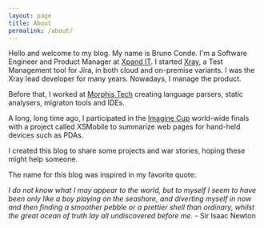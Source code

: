 ```yaml
---
layout: page
title: About
permalink: /about/
---
```


Hello and welcome to my blog. My name is Bruno Conde. I'm a Software Engineer and Product Manager at [Xpand IT](https://www.xpand-it.com/). I started [Xray](https://www.getxray.app/), a Test Management tool for Jira, in both cloud and on-premise variants. I was the Xray lead developer for many years. Nowadays, I manage the product.

Before that, I worked at [Morphis Tech](https://morphis-tech.com/) creating language parsers, static analysers, migraton tools and IDEs.

A long, long time ago, I participated in the [Imagine Cup](https://imaginecup.microsoft.com/) world-wide finals with a project called XSMobile to summarize web pages for hand-held devices such as PDAs.

I created this blog to share some projects and war stories, hoping these might help someone.

The name for this blog was inspired in my favorite quote:

*I do not know what I may appear to the world, but to myself I seem to have been only like a boy playing on the seashore, and diverting myself in now and then finding a smoother pebble or a prettier shell than ordinary, whilst the great ocean of truth lay all undiscovered before me.* - Sir Isaac Newton
